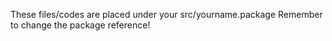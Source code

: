 These files/codes are placed under your src/yourname.package
Remember to change the package reference!

